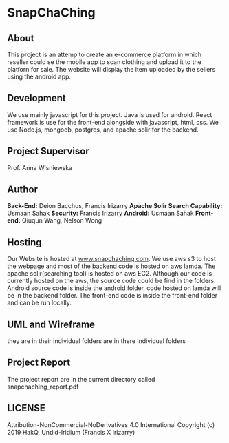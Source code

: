 # SnapChaChing 

## About
This project is an attemp to create an e-commerce platform in which reseller could se the mobile app to scan clothing and upload it to the platforn for sale.
The website will display the item uploaded by the sellers using the android app.

## Development
We use mainly javascript for this project. Java is used for android. React framework is use for the front-end alongside with javascript, html, css. We use Node.js, mongodb, postgres, and apache solir for the backend. 

## Project Supervisor
Prof. Anna Wisniewska

## Author
**Back-End:** Deion Bacchus, Francis Irizarry
**Apache Solir Search Capability:** Usmaan Sahak
**Security:** Francis Irizarry
**Android:** Usmaan Sahak
**Front-end:** Qiuqun Wang, Nelson Wong

## Hosting
Our Website is hosted at www.snapchaching.com.
We use aws s3 to host the webpage and most of the backend code is hosted on aws lamda. The apache solir(searching tool) is hosted on aws EC2. Although our code is currently hosted on the aws, the source code could be find in the folders. Android source code is inside the android folder, code hosted on lamda will be in the backend folder. The front-end code is inside the front-end folder and can be run locally.

## UML and Wireframe
they are in their individual folders are in there individual folders

## Project Report
The project report are in the current directory called snapchaching_report.pdf

## LICENSE
Attribution-NonCommercial-NoDerivatives 4.0 International
Copyright (c) 2019 HakQ, Undid-Iridium (Francis X Irizarry)

